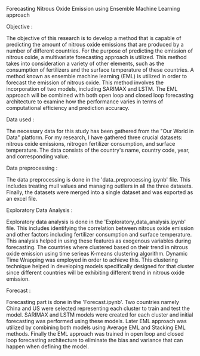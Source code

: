 Forecasting Nitrous Oxide Emission using Ensemble Machine Learning approach

Objective :

The objective of this research is to develop a method that is capable of predicting the amount of nitrous oxide emissions that are produced by a number of different countries. For the purpose of predicting the emission of nitrous oxide, a multivariate forecasting approach is utilized. This method takes into consideration a variety of other elements, such as the consumption of fertilizers and the surface temperature of these countries. A method known as ensemble machine learning (EML) is utilized in order to forecast the emission of nitrous oxide. This method involves the incorporation of two models, including SARIMAX and LSTM. The EML approach will be combined with both open loop and closed loop forecasting architecture to examine how the performance varies in terms of computational efficiency and prediction accuracy.

Data used :

The necessary data for this study has been gathered from the "Our World in Data" platform. For my research, I have gathered three crucial datasets: nitrous oxide emissions, nitrogen fertilizer consumption, and surface temperature. The  data consists of the country's name, country code, year, and corresponding value. 

Data preprocessing :

The data preprocessing  is done in the 'data_preprocessing.ipynb' file. This includes treating mull values and managing outliers in all the three datasets. Finally, the datasets were merged into a single dataset and was exported as an excel file.

Exploratory Data Analysis :

Exploratory data analysis  is done in the 'Exploratory_data_analysis.ipynb' file. This includes identifying the correlation between nitrous oxide emission and other factors including fertilizer consumption and surface temperature. This analysis helped in using these features as exogenous variables during forecasting. The countries where clustered based on their trend in nitrous oxide emission using time serieas K-means clustering algorithm. Dynamic Time Wrapping was employed in order to achieve this. This clustering technique helped in developing models specifically designed for that cluster since different countries will be exhibiting different trend in nitrous oxide emission.

Forecast :

Forecasting part is done in the 'Forecast.ipynb'. Two countries namely China and US were selected representing each cluster to train and test the model. SARIMAX and LSTM models were created for each cluster and initial forecasting was performed using these models. Later EML approach was utilized by combining both models using Average EML and Stacking EML methods. Finally the EML approach was trained in open loop and closed loop forecasting architecture to eliminate the bias and variance that can happen when defining the model.
